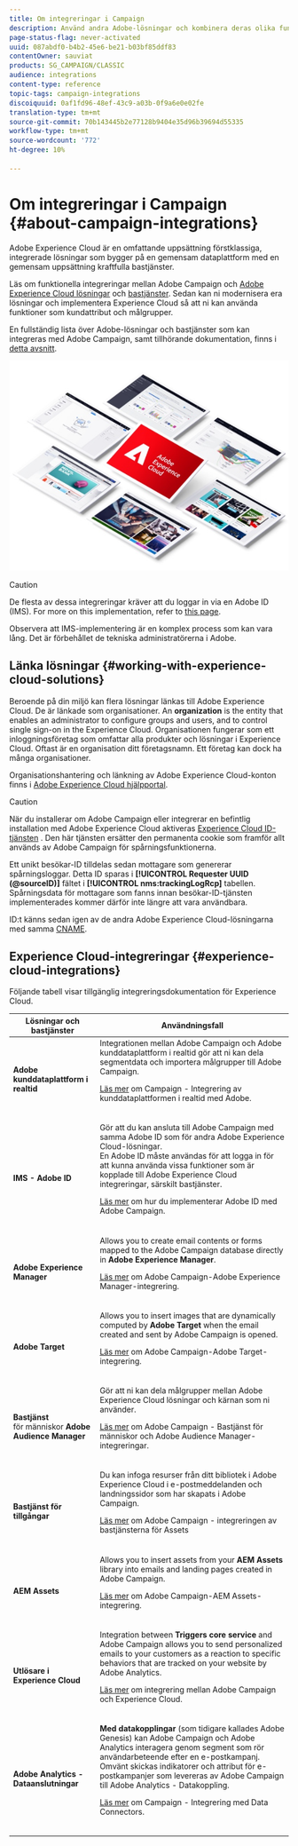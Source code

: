 ```yaml
---
title: Om integreringar i Campaign
description: Använd andra Adobe-lösningar och kombinera deras olika funktioner med Campaign.
page-status-flag: never-activated
uuid: 087abdf0-b4b2-45e6-be21-b03bf85ddf83
contentOwner: sauviat
products: SG_CAMPAIGN/CLASSIC
audience: integrations
content-type: reference
topic-tags: campaign-integrations
discoiquuid: 0af1fd96-48ef-43c9-a03b-0f9a6e0e02fe
translation-type: tm+mt
source-git-commit: 70b143445b2e77128b9404e35d96b39694d55335
workflow-type: tm+mt
source-wordcount: '772'
ht-degree: 10%

---
```



# Om integreringar i Campaign {#about-campaign-integrations}

Adobe Experience Cloud är en omfattande uppsättning förstklassiga, integrerade lösningar som bygger på en gemensam dataplattform med en gemensam uppsättning kraftfulla bastjänster.

Läs om funktionella integreringar mellan Adobe Campaign och [Adobe Experience Cloud lösningar](https://docs.adobe.com/content/help/en/core-services/interface/marketing-cloud-integrations.html) och [bastjänster](https://docs.adobe.com/content/help/en/core-services/interface/about-core-services/core-services.html). Sedan kan ni modernisera era lösningar och implementera Experience Cloud så att ni kan använda funktioner som kundattribut och målgrupper.

En fullständig lista över Adobe-lösningar och bastjänster som kan integreras med Adobe Campaign, samt tillhörande dokumentation, finns i [detta avsnitt](#experience-cloud-integrations).

![](assets/ExCloud-solutions.png)


>[!CAUTION]
>
>De flesta av dessa integreringar kräver att du loggar in via en Adobe ID (IMS). For more on this implementation, refer to [this page](../../integrations/using/about-adobe-id.md).
>
>Observera att IMS-implementering är en komplex process som kan vara lång. Det är förbehållet de tekniska administratörerna i Adobe.

## Länka lösningar {#working-with-experience-cloud-solutions}

Beroende på din miljö kan flera lösningar länkas till Adobe Experience Cloud. De är länkade som organisationer. An **organization** is the entity that enables an administrator to configure groups and users, and to control single sign-on in the Experience Cloud. Organisationen fungerar som ett inloggningsföretag som omfattar alla produkter och lösningar i Experience Cloud. Oftast är en organisation ditt företagsnamn. Ett företag kan dock ha många organisationer.

Organisationshantering och länkning av Adobe Experience Cloud-konton finns i [Adobe Experience Cloud hjälpportal](https://docs.adobe.com/content/help/sv-SE/core-services/interface/manage-users-and-products/organizations.html).

>[!CAUTION]
>
>När du installerar om Adobe Campaign eller integrerar en befintlig installation med Adobe Experience Cloud aktiveras [Experience Cloud ID-tjänsten](https://docs.adobe.com/content/help/en/id-service/using/home.html) . Den här tjänsten ersätter den permanenta cookie som framför allt används av Adobe Campaign för spårningsfunktionerna.
>
>Ett unikt besökar-ID tilldelas sedan mottagare som genererar spårningsloggar. Detta ID sparas i **[!UICONTROL Requester UUID (@sourceID)]** fältet i **[!UICONTROL nms:trackingLogRcp]** tabellen. Spårningsdata för mottagare som fanns innan besökar-ID-tjänsten implementerades kommer därför inte längre att vara användbara.
>
>ID:t känns sedan igen av de andra Adobe Experience Cloud-lösningarna med samma [CNAME](https://docs.adobe.com/content/help/en/id-service/using/reference/analytics-reference/cname.html).

## Experience Cloud-integreringar {#experience-cloud-integrations}

Följande tabell visar tillgänglig integreringsdokumentation för Experience Cloud.

<table> 
 <thead> 
  <tr> 
   <th> Lösningar och bastjänster<br /> </th> 
   <th> Användningsfall<br /> </th> 
  </tr> 
 </thead> 
 <tbody> 
  <tr> 
   <td> <strong>Adobe kunddataplattform i realtid</strong><br /> </td> 
   <td> Integrationen mellan Adobe Campaign och Adobe kunddataplattform i realtid gör att ni kan dela segmentdata och importera målgrupper till Adobe Campaign.<br /> <p><a href="https://docs.adobe.com/content/help/en/experience-platform/rtcdp/destinations/destinations-cat/adobe-destinations/adobe-campaign-destination.html">Läs mer</a> om Campaign - Integrering av kunddataplattformen i realtid med Adobe.</p><br /> </td> 
  </tr> 
  <tr> 
   <td> <strong>IMS - Adobe ID</strong><br /> </td> 
   <td> Gör att du kan ansluta till Adobe Campaign med samma Adobe ID som för andra Adobe Experience Cloud-lösningar.<br /> En Adobe ID måste användas för att logga in för att kunna använda vissa funktioner som är kopplade till Adobe Experience Cloud integreringar, särskilt bastjänster.<br /> <p><a href="../../integrations/using/about-adobe-id.md">Läs mer</a> om hur du implementerar Adobe ID med Adobe Campaign.</p><br /> </td> 
  </tr> 
  <tr> 
   <td> <strong>Adobe Experience Manager</strong><br /> </td> 
   <td> Allows you to create email contents or forms mapped to the Adobe Campaign database directly in <strong>Adobe Experience Manager</strong>.<br /> <p><a href="../../integrations/using/about-adobe-experience-manager.md">Läs mer</a> om Adobe Campaign-Adobe Experience Manager-integrering.</p><br /> </td> 
  </tr> 
  <tr> 
   <td> <strong>Adobe Target</strong><br /> </td> 
   <td> Allows you to insert images that are dynamically computed by <strong>Adobe Target</strong> when the email created and sent by Adobe Campaign is opened.<br /> <p><a href="../../integrations/using/integrating-with-adobe-target.md">Läs mer</a> om Adobe Campaign-Adobe Target-integrering.</p><br /> </td> 
  </tr> 
  <tr> 
   <td> <strong>Bastjänst</strong><br /> för människor <strong>Adobe Audience Manager</strong><br /> </td> 
   <td> Gör att ni kan dela målgrupper mellan Adobe Experience Cloud lösningar och kärnan som ni använder.<br /> <p><a href="../../integrations/using/sharing-audiences-with-adobe-experience-cloud.md">Läs mer</a> om Adobe Campaign - Bastjänst för människor och Adobe Audience Manager-integreringar.</p><br /> </td> 
  </tr> 
  <tr> 
   <td> <strong>Bastjänst för tillgångar</strong><br /> </td> 
   <td> Du kan infoga resurser från ditt bibliotek i Adobe Experience Cloud i e-postmeddelanden och landningssidor som har skapats i Adobe Campaign.<br /> <p><a href="../../integrations/using/configuring-access-to-assets.md#integrating-with-experience-cloud-assets">Läs mer</a> om Adobe Campaign - integreringen av bastjänsterna för Assets</p><br /> </td> 
  </tr> 
  <tr> 
   <td> <strong>AEM Assets</strong><br /> </td> 
   <td> Allows you to insert assets from your <strong>AEM Assets</strong> library into emails and landing pages created in Adobe Campaign.<br /> <p><a href="../../integrations/using/configuring-access-to-assets.md#integrating-with-aem-assets">Läs mer</a> om Adobe Campaign-AEM Assets-integrering.</p><br /> </td> 
  </tr> 
  <tr> 
   <td> <strong>Utlösare i Experience Cloud</strong><br /> </td> 
   <td> Integration between <strong>Triggers core service</strong> and Adobe Campaign allows you to send personalized emails to your customers as a reaction to specific behaviors that are tracked on your website by Adobe Analytics.<br /> <p><a href="https://helpx.adobe.com/se/campaign/kb/triggers-and-campaign.html">Läs mer</a> om integrering mellan Adobe Campaign och Experience Cloud.</p><br /> </td> 
  </tr> 
  <tr> 
   <td> <strong>Adobe Analytics - Dataanslutningar</strong><br /> </td> 
   <td> <strong>Med datakopplingar</strong> (som tidigare kallades Adobe Genesis) kan Adobe Campaign och Adobe Analytics interagera genom segment som rör användarbeteende efter en e-postkampanj. Omvänt skickas indikatorer och attribut för e-postkampanjer som levereras av Adobe Campaign till Adobe Analytics - Datakoppling.<br /> <p><a href="../../platform/using/adobe-analytics-data-connector.md">Läs mer</a> om Campaign - Integrering med Data Connectors.</p><br /> </td> 
  </tr> 
 </tbody> 
</table>


